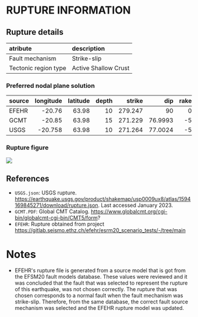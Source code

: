 # RUPTURE INFORMATION
    
## Rupture details

| atribute             | description          |
|:---------------------|:---------------------|
| Fault mechanism       | Strike-slip          |
| Tectonic region type | Active Shallow Crust |

### Preferred nodal plane solution

| source   |   longitude |   latitude |   depth |   strike |     dip |   rake |   mag |
|:---------|------------:|-----------:|--------:|---------:|--------:|-------:|------:|
| EFEHR    |     -20.76  |      63.98 |      10 |  279.247 | 90      |      0 |  6.46 |
| GCMT     |     -20.85  |      63.98 |      15 |  271.229 | 76.9993 |     -5 |  6.4  |
| USGS     |     -20.758 |      63.98 |      10 |  271.264 | 77.0024 |     -5 |  6.5  |

### Rupture figure

![](earthquake_ruptures.png)

## References

- `USGS.json`: USGS rupture. https://earthquake.usgs.gov/product/shakemap/usp0009ux8/atlas/1594169845271/download/rupture.json. Last accessed January 2023.
- `GCMT.PDF`: Global CMT Catalog. https://www.globalcmt.org/cgi-bin/globalcmt-cgi-bin/CMT5/form?
- `EFEHR`: Rupture obtained from project https://gitlab.seismo.ethz.ch/efehr/esrm20_scenario_tests/-/tree/main

# Notes

- EFEHR's rupture file is generated from a source model that is got from the EFSM20 fault models database. These values were reviewed and it was concluded that the fault that was selected to represent the rupture of this earthquake, was not chosen correctly. The rupture that was chosen corresponds to a normal fault when the fault mechanism was strike-slip. Therefore, from the same database, the correct fault source mechanism was selected and the EFEHR rupture model was updated.